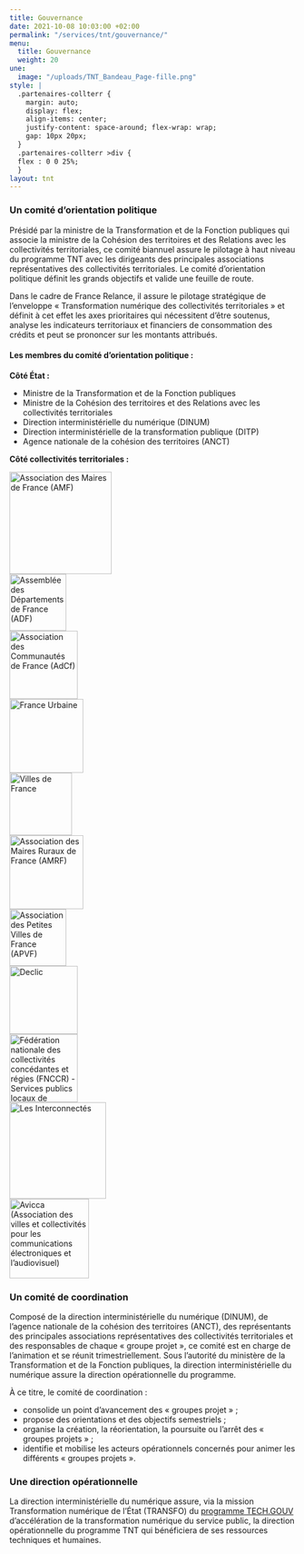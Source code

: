 ```yaml
---
title: Gouvernance
date: 2021-10-08 10:03:00 +02:00
permalink: "/services/tnt/gouvernance/"
menu:
  title: Gouvernance
  weight: 20
une:
  image: "/uploads/TNT_Bandeau_Page-fille.png"
style: |
  .partenaires-collterr {
    margin: auto;
    display: flex;
    align-items: center;
    justify-content: space-around; flex-wrap: wrap;
    gap: 10px 20px;
  }
  .partenaires-collterr >div {
  flex : 0 0 25%;
  }
layout: tnt
---
```


### Un comité d’orientation politique 
Présidé par la ministre de la Transformation et de la Fonction publiques qui associe la ministre de la Cohésion des territoires et des Relations avec les collectivités territoriales, ce comité biannuel assure le pilotage à haut niveau du programme TNT avec les dirigeants des principales associations représentatives des collectivités territoriales. Le comité d’orientation politique définit les grands objectifs et valide une feuille de route.

Dans le cadre de France Relance, il assure le pilotage stratégique de l’enveloppe « Transformation numérique des collectivités territoriales » et définit à cet effet les axes prioritaires qui nécessitent d’être soutenus, analyse les indicateurs territoriaux et financiers de consommation des crédits et peut se prononcer sur les montants attribués.

#### Les membres du comité d’orientation politique :
**Côté État :**
* Ministre de la Transformation et de la Fonction publiques
* Ministre de la Cohésion des territoires et des Relations avec les collectivités territoriales
* Direction interministérielle du numérique (DINUM)
* Direction interministérielle de la transformation publique (DITP)
* Agence nationale de la cohésion des territoires (ANCT)

**Côté collectivités territoriales :**

<div class="partenaires-collterr">
  <div><img src="/uploads/Logo_AMF.jpg" alt="Association des Maires de France (AMF)" width="180" align="middle"></div>
  <div><img src="/uploads/Logo_ADF.jpg" alt="Assemblée des Départements de France (ADF)" width="100" align="middle"></div>
  <div><img src="/uploads/Log_AdCF.jpg" alt="Association des Communautés de France (AdCf)" width="120" align="middle"></div>
  <div><img src="/uploads/Logo_France-Urbaine.jpg" alt="France Urbaine" width="130" align="middle"></div>
  <div><img src="/uploads/Logo_Ville-de-france.jpg" alt="Villes de France" width="110" align="middle"></div>
  <div><img src="/uploads/Logo_AMRF.jpg" alt="Association des Maires Ruraux de France (AMRF)" width="130" align="middle"></div>
  <div><img src="/uploads/Logo_APVF.jpg" alt="Association des Petites Villes de France (APVF)" width="100" align="middle"></div>
  <div><img src="/uploads/Logo_Declic.png" alt="Declic" width="120" align="middle"></div>
  <div><img src="/uploads/Logo_FNCCR.jpg" alt="Fédération nationale des collectivités concédantes et régies (FNCCR) - Services publics locaux de l'énergie, de l'eau, de l'environnement et des e-communications" width="120" align="middle"></div>
  <div><img src="/uploads/Logo_lesInterconnectes.png" alt="Les Interconnectés" width="170" align="middle"></div>
  <div><img src="/uploads/Logo_AVICCA.jpg" alt="Avicca (Association des villes et collectivités pour les communications électroniques et l’audiovisuel)" width="140" align="middle"></div>
</div>



### Un comité de coordination
Composé de la direction interministérielle du numérique (DINUM), de l’agence nationale de la cohésion des territoires (ANCT), des représentants des principales associations représentatives des collectivités territoriales et des responsables de chaque « groupe projet », ce comité est en charge de l’animation et se réunit trimestriellement. Sous l’autorité du ministère de la Transformation et de la Fonction publiques, la direction interministérielle du numérique assure la direction opérationnelle du programme.

À ce titre, le comité de coordination : 
* consolide un point d’avancement des « groupes projet » ; 
* propose des orientations et des objectifs semestriels ; 
* organise la création, la réorientation, la poursuite ou l’arrêt des « groupes projets » ;
* identifie et mobilise les acteurs opérationnels concernés pour animer les différents « groupes projets ».


### Une direction opérationnelle
La direction interministérielle du numérique assure, via la mission Transformation numérique de l’État (TRANSFO) du [programme TECH.GOUV](https://www.numerique.gouv.fr/publications/tech-gouv-strategie-et-feuille-de-route-2019-2021/) d’accélération de la transformation numérique du service public, la direction opérationnelle du programme TNT qui bénéficiera de ses ressources techniques et humaines.